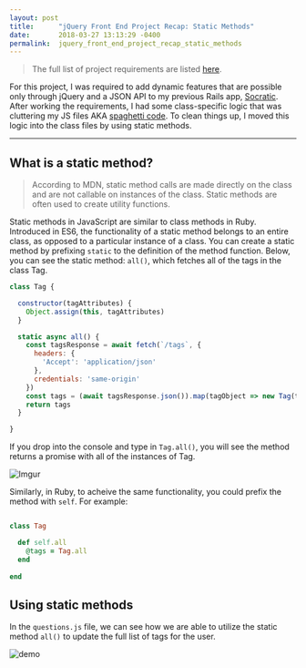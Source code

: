 ```yaml
---
layout: post
title:      "jQuery Front End Project Recap: Static Methods"
date:       2018-03-27 13:13:29 -0400
permalink:  jquery_front_end_project_recap_static_methods
---
```



>The full list of project requirements are listed [here](https://github.com/learn-co-students/rails-js-assessment-v-000/blob/master/README.md). 

For this project, I was required to add dynamic features that are possible only through jQuery and a JSON API to my previous Rails app, [Socratic](https://github.com/hcarnes/socratic/tree/jquery_project). After working the requirements, I had some class-specific logic that was cluttering my JS files AKA [spaghetti code](https://en.wikipedia.org/wiki/Spaghetti_code). To clean things up, I moved this logic into the class files by using static methods.

----
## What is a static method?

> According to MDN, static method calls are made directly on the class and are not callable on instances of the class. Static methods are often used to create utility functions.

Static methods in JavaScript are similar to class methods in Ruby. Introduced in ES6, the functionality of a static method belongs to an entire class, as opposed to a particular instance of a class.  You can create a static method by prefixing `static` to the definition of the method function. Below, you can see the static method: `all()`, which fetches all of the tags in the class Tag.

```javascript
class Tag {

  constructor(tagAttributes) {
    Object.assign(this, tagAttributes)
  }

  static async all() {
    const tagsResponse = await fetch(`/tags`, {
      headers: {
        'Accept': 'application/json'
      },
      credentials: 'same-origin'
    })
    const tags = (await tagsResponse.json()).map(tagObject => new Tag(tagObject))
    return tags
  }

}
```

If you drop into the console and type in `Tag.all()`, you will see the method returns a promise with all of the instances of Tag.

![Imgur](https://i.imgur.com/9r6XVUm.png"console")

Similarly, in Ruby, to acheive the same functionality, you could prefix the method with `self`. For example:

```ruby

class Tag

  def self.all
    @tags = Tag.all
  end
	
end

```

## Using static methods

In the `questions.js` file, we can see how we are able to utilize the static method `all()` to update the full list of tags for the user. 

![demo]("https://imgur.com/QIUDK3K")

	
	
	
	
	
	
	
	
	
	
	
